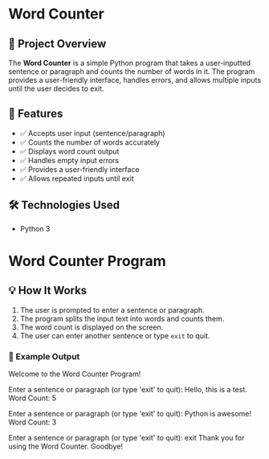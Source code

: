 # Word Counter

## 📌 Project Overview
The **Word Counter** is a simple Python program that takes a user-inputted sentence or paragraph and counts the number of words in it. The program provides a user-friendly interface, handles errors, and allows multiple inputs until the user decides to exit.

## 🚀 Features
- ✅ Accepts user input (sentence/paragraph)
- ✅ Counts the number of words accurately
- ✅ Displays word count output
- ✅ Handles empty input errors
- ✅ Provides a user-friendly interface
- ✅ Allows repeated inputs until exit

## 🛠️ Technologies Used
- Python 3

# Word Counter Program

## 💡 How It Works

1. The user is prompted to enter a sentence or paragraph.
2. The program splits the input text into words and counts them.
3. The word count is displayed on the screen.
4. The user can enter another sentence or type `exit` to quit.

### 📌 Example Output


Welcome to the Word Counter Program!

Enter a sentence or paragraph (or type 'exit' to quit): Hello, this is a test.
Word Count: 5

Enter a sentence or paragraph (or type 'exit' to quit): Python is awesome!
Word Count: 3

Enter a sentence or paragraph (or type 'exit' to quit): exit
Thank you for using the Word Counter. Goodbye! 

